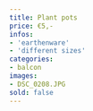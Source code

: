 ```yaml
---
title: Plant pots
price: €5,-
infos:
- 'earthenware'
- 'different sizes'
categories:
- balcon
images:
- DSC_0208.JPG
sold: false
---
```

